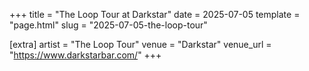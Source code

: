 +++
title = "The Loop Tour at Darkstar"
date = 2025-07-05
template = "page.html"
slug = "2025-07-05-the-loop-tour"

[extra]
artist = "The Loop Tour"
venue = "Darkstar"
venue_url = "https://www.darkstarbar.com/"
+++
